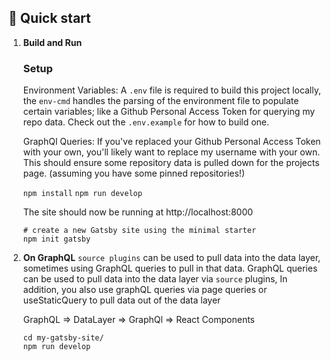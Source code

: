 ## 🚀 Quick start
1.  **Build and Run**
    ### Setup
    Environment Variables:
    A `.env` file is required to build this project locally, the `env-cmd` handles the parsing of the environment file to populate certain variables; like a Github Personal Access Token for querying my repo data. Check out the `.env.example` for how to build one. 

    GraphQl Queries:
    If you've replaced your Github Personal Access Token with your own, you'll likely want to replace my username with your own. This should ensure some repository data is pulled down for the projects page. (assuming you have some pinned repositories!)

    `npm install`
    `npm run develop`

    The site should now be running at http://localhost:8000

    ```shell
    # create a new Gatsby site using the minimal starter
    npm init gatsby
    ```

2.  **On GraphQL**
    `source plugins` can be used to pull data into the data layer, sometimes using GraphQL queries to pull in that data.
    GraphQL queries can be used to pull data into the data layer via `source` plugins,
    In addition, you also use graphQL queries via page queries or useStaticQuery to pull data out of 
    the data layer

    GraphQL => DataLayer => GraphQl => React Components

    ```shell
    cd my-gatsby-site/
    npm run develop
    ```
